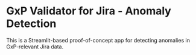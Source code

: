 # GxP Validator for Jira - Anomaly Detection

This is a Streamlit-based proof-of-concept app for detecting anomalies in GxP-relevant Jira data.
